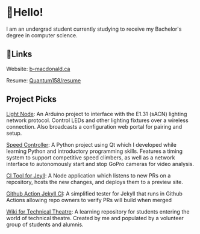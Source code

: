# 👋Hello!

I am an undergrad student currently studying to receive my Bachelor's degree in computer science.

## 🔗Links

Website: [b-macdonald.ca](https://b-macdonald.ca)

Resume: [Quantum158/resume](https://github.com/Quantum158/resume)

## Project Picks

[Light Node](https://github.com/Quantum158/Light-Node): An Arduino project to interface with the E1.31 (sACN) lighting network protocol. Control LEDs and other lighting fixtures over a wireless connection. Also broadcasts a configuration web portal for pairing and setup.

[Speed Controller](https://github.com/Quantum158/SpeedController): A Python project using Qt which I developed while learning Python and introductory programming skills. Features a timing system to support competitive speed climbers, as well as a network interface to autonomously start and stop GoPro cameras for video analysis.

[CI Tool for Jeyll](https://github.com/Quantum158/Jekyll-PR-Preview): A Node application which listens to new PRs on a repository, hosts the new changes, and deploys them to a preview site.

[Github Action Jekyll CI](https://github.com/epstechtheatre/Jekyll-Tester): A simplified tester for Jekyll that runs in Github Actions allowing repo owners to verify PRs will build when merged

[Wiki for Technical Theatre](https://github.com/epstechtheatre/epstechtheatre.github.io): A learning repository for students entering the world of technical theatre. Created by me and populated by a volunteer group of students and alumnis.
